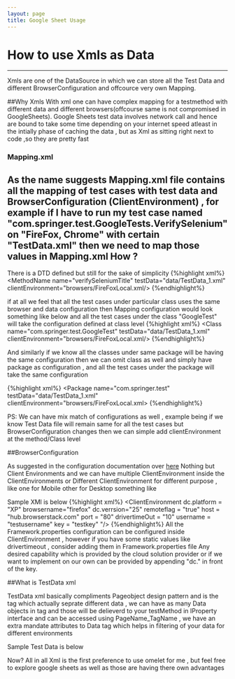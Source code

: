 ```yaml
---
layout: page
title: Google Sheet Usage
---
```

# How to use Xmls as Data
------------

Xmls are one of the DataSource in which we can store all the Test Data and different BrowserConfiguration and offcource very own Mapping.

##Why Xmls
With xml one can have complex mapping for a testmethod with different data and different browsers(offcourse same is not compromised in GoogleSheets).
Google Sheets test data involves network call and hence are bound to take some time depending on your internet speed atleast in the  intially phase of caching the data , but as Xml as sitting right next to code ,so they are pretty fast 

### Mapping.xml 
As the name suggests **Mapping.xml** file contains all the mapping of test cases with test data and BrowserConfiguration (ClientEnvironment) , for example
if I have to run my test case named "com.springer.test.GoogleTests.VerifySelenium" on **"FireFox, Chrome"** with certain **"TestData.xml"** then we need to map those values in Mapping.xml 
How ?
-----
There is a DTD defined but still for the sake of simplicity 
{%highlight xml%}
<Mapping>
	<Package name="com.springer.test">
		<Class name="com.springer.test.GoogleTest">
			 <MethodName name="verifySeleniumTitle" testData="data/TestData_1.xml" clientEnvironment="browsers/FireFoxLocal.xml/>
		</Class>
	</Package>
</Mapping>
{%endhighlight%}

if at all we feel that all the test cases under particular class uses the same browser and data configuration then Mapping configuration would look something like below and all the test cases under the class "GoogleTest" will take the configuration defined at class level
{%highlight xml%}
<Mapping>
    <Package name="com.springer.test">
	<Class name="com.springer.test.GoogleTest" testData="data/TestData_1.xml" clientEnvironment="browsers/FireFoxLocal.xml/>
	</Package>
</Mapping>
{%endhighlight%}

And similarly if we know all the classes under same package will be having the same configuration then we can omit class as well and simply have package as configuration , and all the test cases under the package will take the same configuration

{%highlight xml%}
<Mapping>
    <Package name="com.springer.test"  testData="data/TestData_1.xml" clientEnvironment="browsers/FireFoxLocal.xml>
	</Package>
</Mapping>
{%endhighlight%}

PS: We can have mix match of configurations as well , example being if we know Test Data file will remain same for all the test cases but BrowserConfiguration changes then we can simple add clientEnvironment at the method/Class level 

##BrowserConfiguration 

As suggested in the configuration documentation over [here]()
Nothing but Client Environments and we can have multiple ClientEnvironment inside the ClientEnvironments or Different ClientEnvironment for different purpose , like one for Mobile other for Desktop something like 

Sample XMl is below 
{%highlight xml%}
<ClientEnvironments>
        <ClientEnvironment
     	dc.platform = "XP"
        browsername="firefox"
        dc.verrsion="25"
    	remoteflag = "true"
    	host = "hub.browserstack.com"
        port = "80"
    	drivertimeOut = "10"
    	username = "testusername"
    	key = "testkey"
    	"/>
</ClientEnvironments>
{%endhighlight%}
All the Framework.properties configuration can be configured inside ClientEnvironment , however if you have some static values like drivertimeout , consider adding them in Framework.properties file 
Any desired capability which is provided by the cloud solution provider or if we want to implement on our own can be provided by appending "dc." in front of the key.



##What is TestData xml

TestData xml basically compliments Pageobject design pattern and <Data> is the tag which actually seprate different data , we can have as many Data objects in <Data> tag and those will be delieverd to your testMethod in IProperty interface and can be accessed using PageName_TagName , we have an extra mandate attributes to Data tag which helps in filtering of your data for different environments 

Sample Test Data is below


Now?
All in all Xml is the first preference to use omelet for me , but feel free to explore google sheets as well as those are having there own advantages
